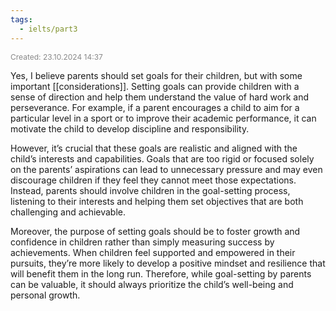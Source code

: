 ```yaml
---
tags:
  - ielts/part3
---
```


<span style="font-size:12px; color:#888888;">Created: 23.10.2024 14:37</span>

Yes, I believe parents should set goals for their children, but with some important [[considerations]]. Setting goals can provide children with a sense of direction and help them understand the value of hard work and perseverance. For example, if a parent encourages a child to aim for a particular level in a sport or to improve their academic performance, it can motivate the child to develop discipline and responsibility.  

However, it’s crucial that these goals are realistic and aligned with the child’s interests and capabilities. Goals that are too rigid or focused solely on the parents’ aspirations can lead to unnecessary pressure and may even discourage children if they feel they cannot meet those expectations. Instead, parents should involve children in the goal-setting process, listening to their interests and helping them set objectives that are both challenging and achievable.

  

Moreover, the purpose of setting goals should be to foster growth and confidence in children rather than simply measuring success by achievements. When children feel supported and empowered in their pursuits, they’re more likely to develop a positive mindset and resilience that will benefit them in the long run. Therefore, while goal-setting by parents can be valuable, it should always prioritize the child’s well-being and personal growth.